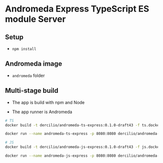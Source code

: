 # Andromeda Express TypeScript ES module Server

## Setup

- `npm install`

## Andromeda image

- `andromeda` folder

## Multi-stage build

- The app is build with npm and Node

- The app runner is Andromeda

```sh
# TS
docker build -t dercilio/andromeda-ts-express:0.1.0-draft43 -f ts.dockerfile .

docker run --name andromeda-ts-express -p 8080:8080 dercilio/andromeda-ts-express:0.1.0-draft43

# JS
docker build -t dercilio/andromeda-js-express:0.1.0-draft43 -f js.dockerfile .

docker run --name andromeda-js-express -p 8080:8080 dercilio/andromeda-js-express:0.1.0-draft43
```
